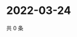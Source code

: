 # 2022-03-24

共 0 条

<!-- BEGIN WEIBO -->
<!-- 最后更新时间 Thu Mar 24 2022 14:18:50 GMT+0800 (China Standard Time) -->

<!-- END WEIBO -->
